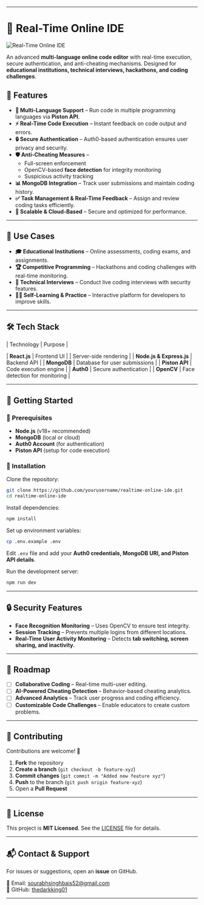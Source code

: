 

---

# 🚀 Real-Time Online IDE  

![Real-Time Online IDE](https://your-image-url.com/banner.png)  

An advanced **multi-language online code editor** with real-time execution, secure authentication, and anti-cheating mechanisms. Designed for **educational institutions, technical interviews, hackathons, and coding challenges**.  

## 🌟 Features  

- **📝 Multi-Language Support** – Run code in multiple programming languages via **Piston API**.  
- **⚡ Real-Time Code Execution** – Instant feedback on code output and errors.  
- **🔒 Secure Authentication** – Auth0-based authentication ensures user privacy and security.  
- **🛡️ Anti-Cheating Measures** –  
  - Full-screen enforcement  
  - OpenCV-based **face detection** for integrity monitoring  
  - Suspicious activity tracking  
- **📊 MongoDB Integration** – Track user submissions and maintain coding history.  
- **✅ Task Management & Real-Time Feedback** – Assign and review coding tasks efficiently.  
- **📡 Scalable & Cloud-Based** – Secure and optimized for performance.  

---

## 🎯 Use Cases  

- **🎓 Educational Institutions** – Online assessments, coding exams, and assignments.  
- **🏆 Competitive Programming** – Hackathons and coding challenges with real-time monitoring.  
- **💼 Technical Interviews** – Conduct live coding interviews with security features.  
- **👨‍💻 Self-Learning & Practice** – Interactive platform for developers to improve skills.  

---

## 🛠️ Tech Stack  

| Technology    | Purpose |

| **React.js** | Frontend UI |
| Server-side rendering |
| **Node.js & Express.js** | Backend API |
| **MongoDB**  | Database for user submissions |
| **Piston API** | Code execution engine |
| **Auth0**    | Secure authentication |
| **OpenCV**   | Face detection for monitoring |

---

## 🚀 Getting Started  

### 🔹 Prerequisites  

- **Node.js** (v18+ recommended)  
- **MongoDB** (local or cloud)  
- **Auth0 Account** (for authentication)  
- **Piston API** (setup for code execution)  

### 🔹 Installation  

Clone the repository:  
```bash
git clone https://github.com/yourusername/realtime-online-ide.git
cd realtime-online-ide
```

Install dependencies:  
```bash
npm install
```

Set up environment variables:  
```bash
cp .env.example .env
```
Edit `.env` file and add your **Auth0 credentials, MongoDB URI, and Piston API details**.

Run the development server:  
```bash
npm run dev
```

---

## 🔒 Security Features  

- **Face Recognition Monitoring** – Uses OpenCV to ensure test integrity.  
- **Session Tracking** – Prevents multiple logins from different locations.  
- **Real-Time User Activity Monitoring** – Detects **tab switching, screen sharing, and inactivity**.  

---

## 📌 Roadmap  

- [ ] **Collaborative Coding** – Real-time multi-user editing.  
- [ ] **AI-Powered Cheating Detection** – Behavior-based cheating analytics.  
- [ ] **Advanced Analytics** – Track user progress and coding efficiency.  
- [ ] **Customizable Code Challenges** – Enable educators to create custom problems.  

---

## 🤝 Contributing  

Contributions are welcome! 🎉  

1. **Fork** the repository  
2. **Create a branch** (`git checkout -b feature-xyz`)  
3. **Commit changes** (`git commit -m "Added new feature xyz"`)  
4. **Push** to the branch (`git push origin feature-xyz`)  
5. Open a **Pull Request**  

---

## 📜 License  

This project is **MIT Licensed**. See the [LICENSE](https://github.com/thedarkking01/Online-IDE-with-plagiarism-checker?tab=MIT-1-ov-file) file for details.  

---

## 📬 Contact & Support  

For issues or suggestions, open an **issue** on GitHub.  

📧 Email: sourabhsinghbais52@gmail.com  
🔗 GitHub: [thedarkking01](https://github.com/thedarkking01)  

---
